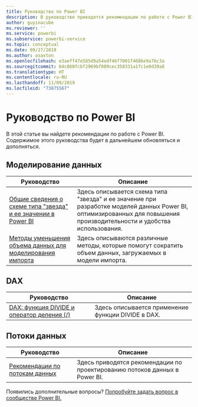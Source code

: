 ```yaml
---
title: Руководство по Power BI
description: В руководстве приводятся рекомендации по работе с Power BI.
author: guyinacube
ms.reviewer: ''
ms.service: powerbi
ms.subservice: powerbi-service
ms.topic: conceptual
ms.date: 09/27/2019
ms.author: asaxton
ms.openlocfilehash: e3aeff47e585d9a54edf46f7001f4686e9a76c3a
ms.sourcegitcommit: 64c860fcbf2969bf089cec358331a1fc1e0d39a8
ms.translationtype: HT
ms.contentlocale: ru-RU
ms.lasthandoff: 11/09/2019
ms.locfileid: "73875567"
---
```

# <a name="guidance-for-power-bi"></a>Руководство по Power BI

В этой статье вы найдете рекомендации по работе с Power BI. Содержимое этого руководства будет в дальнейшем обновляться и дополняться.

## <a name="data-modeling"></a>Моделирование данных

| Руководство | Описание |
| --- | --- |
| [Общие сведения о схеме типа "звезда" и ее значении в Power BI](star-schema.md) | Здесь описывается схема типа "звезда" и ее значение при разработке моделей данных Power BI, оптимизированных для повышения производительности и удобства использования. |
| [Методы уменьшения объема данных для моделирования импорта](import-modeling-data-reduction.md) | Здесь описываются различные методы, которые помогут сократить объем данных, загружаемых в модели импорта. |

## <a name="dax"></a>DAX

| Руководство | Описание |
| --- | --- |
| [DAX: функция DIVIDE и оператор деления (/)](dax-divide-function-operator.md) | Здесь описывается применение функции DIVIDE в DAX. |

## <a name="dataflows"></a>Потоки данных

| Руководство | Описание |
| --- | --- |
| [Рекомендации по потокам данных](../service-dataflows-best-practices.md) | Здесь приводятся рекомендации по проектированию потоков данных в Power BI. |

Появились дополнительные вопросы? [Попробуйте задать вопрос в сообществе Power BI.](https://community.powerbi.com/)